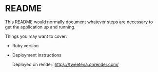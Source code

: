 # README

This README would normally document whatever steps are necessary to get the
application up and running.

Things you may want to cover:

* Ruby version

* Deployment instructions

    Deployed on render:
    https://tweetena.onrender.com/
